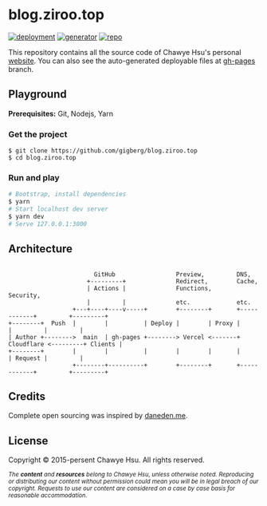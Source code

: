 # blog.ziroo.top

[![deployment][deployment-badge]][deployment-url]
[![generator][generator-badge]][generator-url]
[![repo][repo-badge]][repo-url]

This repository contains all the source code of Chawye Hsu's personal [website].
You can also see the auto-generated deployable files at [gh-pages] branch.

## Playground

**Prerequisites:** Git, Nodejs, Yarn

### Get the project

```raw
$ git clone https://github.com/gigberg/blog.ziroo.top
$ cd blog.ziroo.top
```

### Run and play

```sh
# Bootstrap, install dependencies
$ yarn
# Start localhost dev server
$ yarn dev
# Serve 127.0.0.1:3000
```

## Architecture

```raw

                        GitHub                 Preview,         DNS,
                      +---------+              Redirect,        Cache,
                      | Actions |              Functions,       Security,
                      |         |              etc.             etc.
                  +---+----+----v-----+        +--------+       +------------+         +---------+
+--------+  Push  |        |          | Deploy |        | Proxy |            |         |         |
| Author +-------->  main  | gh-pages +--------> Vercel <-------+ Cloudflare <---------+ Clients |
+--------+        |        |          |        |        |       |            | Request |         |
                  +--------+----------+        +--------+       +------------+         +---------+

```

## Credits

Complete open sourcing was inspired by [daneden.me].

## License

Copyright © 2015-persent Chawye Hsu. All rights reserved.

<sub><em>The <strong>content</strong> and <strong>resources</strong> belong to
Chawye Hsu, unless otherwise noted. Reproducing or distributing our content
without permission could mean you will be in legal breach of our copyright.
Requests to use our content are considered on a case by case basis for reasonable
accommodation.</em></sub>


[deployment-url]: https://github.com/gigberg/blog.ziroo.top/actions?query=workflow%3ADeployment
[deployment-badge]: https://img.shields.io/github/actions/workflow/status/gigberg/blog.ziroo.top/deployment.yml?style=flat&labelColor=121212&colorB=544D6B
[generator-url]: https://github.com/chawyehsu/saber
[generator-badge]: https://img.shields.io/badge/Powered%20by-Saber%20Alter-544D6B.svg?style=flat&labelColor=121212&colorB=544D6B
[repo-url]: https://github.com/gigberg/blog.ziroo.top
[repo-badge]: https://img.shields.io/github/repo-size/gigberg/blog.ziroo.top.svg?style=flat&labelColor=121212&colorB=544D6B
[website]: https://blog.ziroo.top
[gh-pages]: https://github.com/gigberg/blog.ziroo.top/tree/gh-pages
[daneden.me]: https://github.com/daneden/daneden.me
